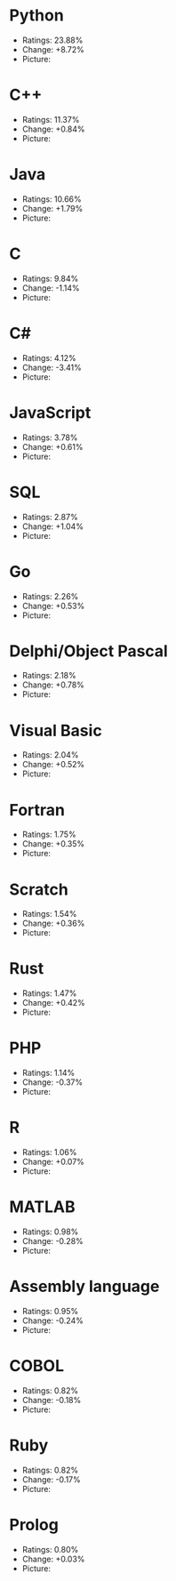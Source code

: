 # Python
- Ratings: 23.88%
- Change: +8.72%
- Picture: 
# C++
- Ratings: 11.37%
- Change: +0.84%
- Picture: 
# Java
- Ratings: 10.66%
- Change: +1.79%
- Picture: 
# C
- Ratings: 9.84%
- Change: -1.14%
- Picture: 
# C#
- Ratings: 4.12%
- Change: -3.41%
- Picture: 
# JavaScript
- Ratings: 3.78%
- Change: +0.61%
- Picture: 
# SQL
- Ratings: 2.87%
- Change: +1.04%
- Picture: 
# Go
- Ratings: 2.26%
- Change: +0.53%
- Picture: 
# Delphi/Object Pascal
- Ratings: 2.18%
- Change: +0.78%
- Picture: 
# Visual Basic
- Ratings: 2.04%
- Change: +0.52%
- Picture: 
# Fortran
- Ratings: 1.75%
- Change: +0.35%
- Picture: 
# Scratch
- Ratings: 1.54%
- Change: +0.36%
- Picture: 
# Rust
- Ratings: 1.47%
- Change: +0.42%
- Picture: 
# PHP
- Ratings: 1.14%
- Change: -0.37%
- Picture: 
# R
- Ratings: 1.06%
- Change: +0.07%
- Picture: 
# MATLAB
- Ratings: 0.98%
- Change: -0.28%
- Picture: 
# Assembly language
- Ratings: 0.95%
- Change: -0.24%
- Picture: 
# COBOL
- Ratings: 0.82%
- Change: -0.18%
- Picture: 
# Ruby
- Ratings: 0.82%
- Change: -0.17%
- Picture: 
# Prolog
- Ratings: 0.80%
- Change: +0.03%
- Picture: 
